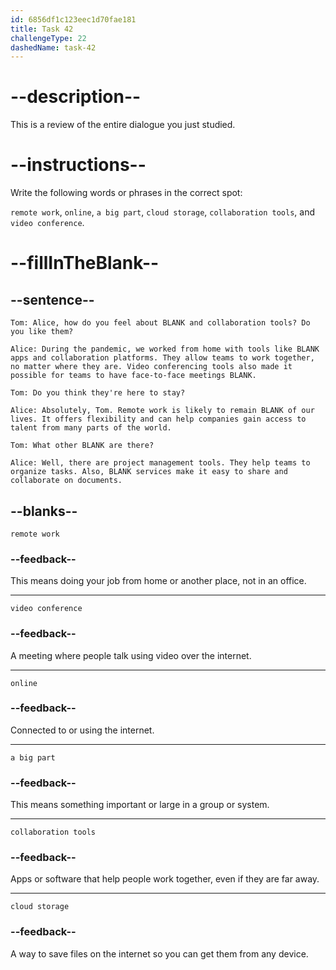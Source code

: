 ```yaml
---
id: 6856df1c123eec1d70fae181
title: Task 42
challengeType: 22
dashedName: task-42
---
```


<!-- REVIEW -->

# --description--

This is a review of the entire dialogue you just studied.

# --instructions--

Write the following words or phrases in the correct spot:

`remote work`, `online`, `a big part`, `cloud storage`, `collaboration tools`, and `video conference`.

# --fillInTheBlank--

## --sentence--

`Tom: Alice, how do you feel about BLANK and collaboration tools? Do you like them?`

`Alice: During the pandemic, we worked from home with tools like BLANK apps and collaboration platforms. They allow teams to work together, no matter where they are. Video conferencing tools also made it possible for teams to have face-to-face meetings BLANK.`

`Tom: Do you think they're here to stay?`

`Alice: Absolutely, Tom. Remote work is likely to remain BLANK of our lives. It offers flexibility and can help companies gain access to talent from many parts of the world.`

`Tom: What other BLANK are there?`

`Alice: Well, there are project management tools. They help teams to organize tasks. Also, BLANK services make it easy to share and collaborate on documents.`

## --blanks--

`remote work`

### --feedback--

This means doing your job from home or another place, not in an office.

---

`video conference`

### --feedback--

A meeting where people talk using video over the internet.

---

`online`

### --feedback--

Connected to or using the internet.

---

`a big part`

### --feedback--

This means something important or large in a group or system.

---

`collaboration tools`

### --feedback--

Apps or software that help people work together, even if they are far away.

---

`cloud storage`

### --feedback--

A way to save files on the internet so you can get them from any device.
